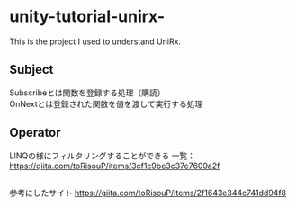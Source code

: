 # unity-tutorial-unirx-
This is the project I used to understand UniRx.   


## Subject
Subscribeとは関数を登録する処理（購読）  
OnNextとは登録された関数を値を渡して実行する処理  


## Operator
LINQの様にフィルタリングすることができる
一覧：https://qiita.com/toRisouP/items/3cf1c9be3c37e7609a2f  

##
参考にしたサイト
https://qiita.com/toRisouP/items/2f1643e344c741dd94f8
